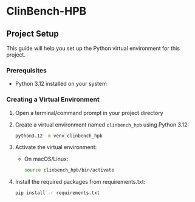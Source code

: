 # ClinBench-HPB

## Project Setup

This guide will help you set up the Python virtual environment for this project.

### Prerequisites
- Python 3.12 installed on your system

### Creating a Virtual Environment

1. Open a terminal/command prompt in your project directory

2. Create a virtual environment named `clinbench_hpb` using Python 3.12:
   ```bash
   python3.12 -m venv clinbench_hpb
   ```

3. Activate the virtual environment:
   - On macOS/Linux:
     ```bash
     source clinbench_hpb/bin/activate
     ```

4. Install the required packages from requirements.txt:
   ```bash
   pip install -r requirements.txt
   ```

